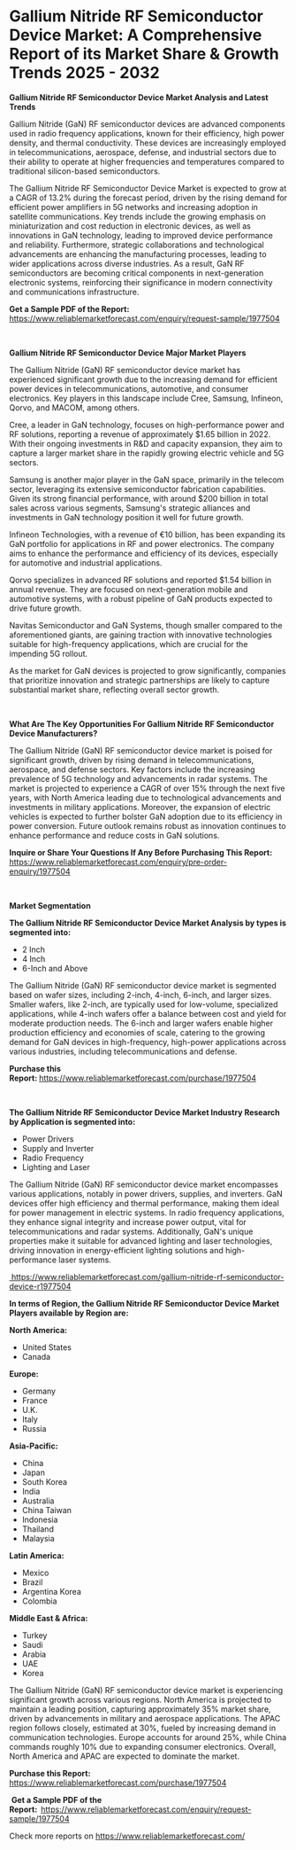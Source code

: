 <p><h1>Gallium Nitride RF Semiconductor Device Market: A Comprehensive Report of its Market Share & Growth Trends 2025 - 2032</h1></p><p><strong>Gallium Nitride RF Semiconductor Device Market Analysis and Latest Trends</strong></p>
<p><p>Gallium Nitride (GaN) RF semiconductor devices are advanced components used in radio frequency applications, known for their efficiency, high power density, and thermal conductivity. These devices are increasingly employed in telecommunications, aerospace, defense, and industrial sectors due to their ability to operate at higher frequencies and temperatures compared to traditional silicon-based semiconductors. </p><p>The Gallium Nitride RF Semiconductor Device Market is expected to grow at a CAGR of 13.2% during the forecast period, driven by the rising demand for efficient power amplifiers in 5G networks and increasing adoption in satellite communications. Key trends include the growing emphasis on miniaturization and cost reduction in electronic devices, as well as innovations in GaN technology, leading to improved device performance and reliability. Furthermore, strategic collaborations and technological advancements are enhancing the manufacturing processes, leading to wider applications across diverse industries. As a result, GaN RF semiconductors are becoming critical components in next-generation electronic systems, reinforcing their significance in modern connectivity and communications infrastructure.</p></p>
<p><strong>Get a Sample PDF of the Report:&nbsp;</strong> <a href="https://www.reliablemarketforecast.com/enquiry/request-sample/1977504?utm_campaign=3200&utm_medium=2&utm_source=Github&utm_content=ia&utm_term=07042025&utm_id=gallium-nitride-rf-semiconductor-device">https://www.reliablemarketforecast.com/enquiry/request-sample/1977504</a></p>
<p>&nbsp;</p>
<p><strong>Gallium Nitride RF Semiconductor Device Major Market Players</strong></p>
<p><p>The Gallium Nitride (GaN) RF semiconductor device market has experienced significant growth due to the increasing demand for efficient power devices in telecommunications, automotive, and consumer electronics. Key players in this landscape include Cree, Samsung, Infineon, Qorvo, and MACOM, among others.</p><p>Cree, a leader in GaN technology, focuses on high-performance power and RF solutions, reporting a revenue of approximately $1.65 billion in 2022. With their ongoing investments in R&D and capacity expansion, they aim to capture a larger market share in the rapidly growing electric vehicle and 5G sectors.</p><p>Samsung is another major player in the GaN space, primarily in the telecom sector, leveraging its extensive semiconductor fabrication capabilities. Given its strong financial performance, with around $200 billion in total sales across various segments, Samsung's strategic alliances and investments in GaN technology position it well for future growth.</p><p>Infineon Technologies, with a revenue of €10 billion, has been expanding its GaN portfolio for applications in RF and power electronics. The company aims to enhance the performance and efficiency of its devices, especially for automotive and industrial applications.</p><p>Qorvo specializes in advanced RF solutions and reported $1.54 billion in annual revenue. They are focused on next-generation mobile and automotive systems, with a robust pipeline of GaN products expected to drive future growth.</p><p>Navitas Semiconductor and GaN Systems, though smaller compared to the aforementioned giants, are gaining traction with innovative technologies suitable for high-frequency applications, which are crucial for the impending 5G rollout. </p><p>As the market for GaN devices is projected to grow significantly, companies that prioritize innovation and strategic partnerships are likely to capture substantial market share, reflecting overall sector growth.</p></p>
<p>&nbsp;</p>
<p><strong>What Are The Key Opportunities For Gallium Nitride RF Semiconductor Device Manufacturers?</strong></p>
<p><p>The Gallium Nitride (GaN) RF semiconductor device market is poised for significant growth, driven by rising demand in telecommunications, aerospace, and defense sectors. Key factors include the increasing prevalence of 5G technology and advancements in radar systems. The market is projected to experience a CAGR of over 15% through the next five years, with North America leading due to technological advancements and investments in military applications. Moreover, the expansion of electric vehicles is expected to further bolster GaN adoption due to its efficiency in power conversion. Future outlook remains robust as innovation continues to enhance performance and reduce costs in GaN solutions.</p></p>
<p><strong>Inquire or Share Your Questions If Any Before Purchasing This Report:</strong> <a href="https://www.reliablemarketforecast.com/enquiry/pre-order-enquiry/1977504?utm_campaign=3200&utm_medium=2&utm_source=Github&utm_content=ia&utm_term=07042025&utm_id=gallium-nitride-rf-semiconductor-device">https://www.reliablemarketforecast.com/enquiry/pre-order-enquiry/1977504</a></p>
<p>&nbsp;</p>
<p><strong>Market Segmentation</strong></p>
<p><strong>The Gallium Nitride RF Semiconductor Device Market Analysis by types is segmented into:</strong></p>
<p><ul><li>2 Inch</li><li>4 Inch</li><li>6-Inch and Above</li></ul></p>
<p><p>The Gallium Nitride (GaN) RF semiconductor device market is segmented based on wafer sizes, including 2-inch, 4-inch, 6-inch, and larger sizes. Smaller wafers, like 2-inch, are typically used for low-volume, specialized applications, while 4-inch wafers offer a balance between cost and yield for moderate production needs. The 6-inch and larger wafers enable higher production efficiency and economies of scale, catering to the growing demand for GaN devices in high-frequency, high-power applications across various industries, including telecommunications and defense.</p></p>
<p><strong>Purchase this Report:&nbsp;</strong><a href="https://www.reliablemarketforecast.com/purchase/1977504?utm_campaign=3200&utm_medium=2&utm_source=Github&utm_content=ia&utm_term=07042025&utm_id=gallium-nitride-rf-semiconductor-device">https://www.reliablemarketforecast.com/purchase/1977504</a></p>
<p>&nbsp;</p>
<p><strong>The Gallium Nitride RF Semiconductor Device Market Industry Research by Application is segmented into:</strong></p>
<p><ul><li>Power Drivers</li><li>Supply and Inverter</li><li>Radio Frequency</li><li>Lighting and Laser</li></ul></p>
<p><p>The Gallium Nitride (GaN) RF semiconductor device market encompasses various applications, notably in power drivers, supplies, and inverters. GaN devices offer high efficiency and thermal performance, making them ideal for power management in electric systems. In radio frequency applications, they enhance signal integrity and increase power output, vital for telecommunications and radar systems. Additionally, GaN's unique properties make it suitable for advanced lighting and laser technologies, driving innovation in energy-efficient lighting solutions and high-performance laser systems.</p></p>
<p><a href="https://www.reliablemarketforecast.com/gallium-nitride-rf-semiconductor-device-r1977504?utm_campaign=3200&utm_medium=2&utm_source=Github&utm_content=ia&utm_term=07042025&utm_id=gallium-nitride-rf-semiconductor-device">&nbsp;https://www.reliablemarketforecast.com/gallium-nitride-rf-semiconductor-device-r1977504</a></p>
<p><strong>In terms of Region, the Gallium Nitride RF Semiconductor Device Market Players available by Region are:</strong></p>
<p>
    <p> <strong> North America: </strong>
        <ul>
            <li>United States</li>
            <li>Canada</li>
        </ul>
        </p> 
    <p> <strong> Europe: </strong>
        <ul>
            <li>Germany</li>
            <li>France</li>
            <li>U.K.</li>
            <li>Italy</li>
            <li>Russia</li>
        </ul>
        </p> 
    <p> <strong> Asia-Pacific: </strong>
        <ul>
            <li>China</li>
            <li>Japan</li>
            <li>South Korea</li>
            <li>India</li>
            <li>Australia</li>
            <li>China Taiwan</li>
            <li>Indonesia</li>
            <li>Thailand</li>
            <li>Malaysia</li>
        </ul>
        </p> 
    <p> <strong> Latin America: </strong>
        <ul>
            <li>Mexico</li>
            <li>Brazil</li>
            <li>Argentina Korea</li>
            <li>Colombia</li>
        </ul>
        </p> 
    <p> <strong> Middle East & Africa: </strong>
        <ul>
            <li>Turkey</li>
            <li>Saudi</li>
            <li>Arabia</li>
            <li>UAE</li>
            <li>Korea</li>
        </ul>
    </p>
    </p>
<p><p>The Gallium Nitride (GaN) RF semiconductor device market is experiencing significant growth across various regions. North America is projected to maintain a leading position, capturing approximately 35% market share, driven by advancements in military and aerospace applications. The APAC region follows closely, estimated at 30%, fueled by increasing demand in communication technologies. Europe accounts for around 25%, while China commands roughly 10% due to expanding consumer electronics. Overall, North America and APAC are expected to dominate the market.</p></p>
<p><strong>Purchase this Report: </strong><a href="https://www.reliablemarketforecast.com/purchase/1977504?utm_campaign=3200&utm_medium=2&utm_source=Github&utm_content=ia&utm_term=07042025&utm_id=gallium-nitride-rf-semiconductor-device">https://www.reliablemarketforecast.com/purchase/1977504</a></p>
<p>&nbsp;<strong>Get a Sample PDF of the Report:&nbsp;&nbsp;</strong><a href="https://www.reliablemarketforecast.com/enquiry/request-sample/1977504?utm_campaign=3200&utm_medium=2&utm_source=Github&utm_content=ia&utm_term=07042025&utm_id=gallium-nitride-rf-semiconductor-device">https://www.reliablemarketforecast.com/enquiry/request-sample/1977504</a></p>
<p><strong></strong></p>
<p>Check more reports on <a href="https://www.reliablemarketforecast.com/?utm_campaign=3200&utm_medium=2&utm_source=Github&utm_content=ia&utm_term=07042025&utm_id=gallium-nitride-rf-semiconductor-device">https://www.reliablemarketforecast.com/</a></p>